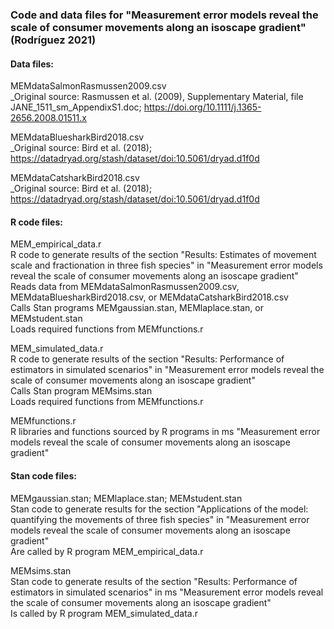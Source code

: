 ### Code and data files for "Measurement error models reveal the scale of consumer movements along an isoscape gradient" (Rodríguez 2021)   

#### Data files:   
MEMdataSalmonRasmussen2009.csv   
_Original source: Rasmussen et al. (2009), Supplementary Material, file JANE_1511_sm_AppendixS1.doc; https://doi.org/10.1111/j.1365-2656.2008.01511.x   

MEMdataBluesharkBird2018.csv   
_Original source: Bird et al. (2018); https://datadryad.org/stash/dataset/doi:10.5061/dryad.d1f0d  

MEMdataCatsharkBird2018.csv   
_Original source: Bird et al. (2018); https://datadryad.org/stash/dataset/doi:10.5061/dryad.d1f0d  

#### R code files:
MEM_empirical_data.r   
R code to generate results of the section "Results: Estimates of movement scale and fractionation in three fish species" in "Measurement error models
reveal the scale of consumer movements along an isoscape gradient"      
Reads data from MEMdataSalmonRasmussen2009.csv, MEMdataBluesharkBird2018.csv, or MEMdataCatsharkBird2018.csv   
Calls Stan programs MEMgaussian.stan, MEMlaplace.stan, or MEMstudent.stan   
Loads required functions from MEMfunctions.r   

MEM_simulated_data.r   
R code to generate results of the section "Results: Performance of estimators in simulated scenarios" in "Measurement error models reveal the scale of consumer movements along an isoscape gradient"   
Calls Stan program MEMsims.stan   
Loads required functions from MEMfunctions.r   

MEMfunctions.r   
R libraries and functions sourced by R programs in ms "Measurement error models reveal the scale of consumer movements along an isoscape gradient"   

#### Stan code files:   
MEMgaussian.stan; MEMlaplace.stan; MEMstudent.stan   
Stan code to generate results for the section "Applications of the model: quantifying the movements of three fish species" in "Measurement error models reveal the scale of consumer movements along an isoscape gradient"   
Are called by R program MEM_empirical_data.r   
 
MEMsims.stan   
Stan code to generate results of the section "Results: Performance of estimators in simulated scenarios" in ms "Measurement error models reveal the scale of consumer movements along an isoscape gradient"   
Is called by R program MEM_simulated_data.r   

